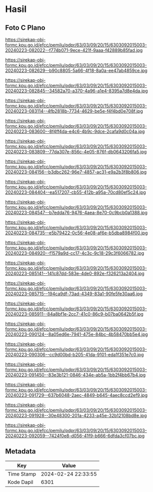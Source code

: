 # Hasil

## Foto C Plano

https://sirekap-obj-formc.kpu.go.id/efcc/pemilu/pdpr/63/03/09/20/15/6303092015003-20240223-082022--f774b071-9ece-421f-9aaa-f42889b85fad.jpg

https://sirekap-obj-formc.kpu.go.id/efcc/pemilu/pdpr/63/03/09/20/15/6303092015003-20240223-082629--b90c8805-5a66-4f18-8a0a-ee47ab4859ce.jpg

https://sirekap-obj-formc.kpu.go.id/efcc/pemilu/pdpr/63/03/09/20/15/6303092015003-20240223-082845--34582a70-a370-4a96-a1e4-8395a7d8e4da.jpg

https://sirekap-obj-formc.kpu.go.id/efcc/pemilu/pdpr/63/03/09/20/15/6303092015003-20240223-083114--4fb2818b-7734-4629-be5e-f4f4bd0e708f.jpg

https://sirekap-obj-formc.kpu.go.id/efcc/pemilu/pdpr/63/03/09/20/15/6303092015003-20240223-083600--8f4ff4da-e4c6-4b9c-9dce-2cafa9d0c04a.jpg

https://sirekap-obj-formc.kpu.go.id/efcc/pemilu/pdpr/63/03/09/20/15/6303092015003-20240223-083809--77da307e-856c-4e05-876f-db0643206fa5.jpg

https://sirekap-obj-formc.kpu.go.id/efcc/pemilu/pdpr/63/03/09/20/15/6303092015003-20240223-084156--b3dbc262-96e7-4857-ac31-e9a2b3f8b806.jpg

https://sirekap-obj-formc.kpu.go.id/efcc/pemilu/pdpr/63/03/09/20/15/6303092015003-20240223-084404--ea517207-cb55-412b-a95a-70cd80ef5c24.jpg

https://sirekap-obj-formc.kpu.go.id/efcc/pemilu/pdpr/63/03/09/20/15/6303092015003-20240223-084547--b7edda76-9476-4aea-8e70-0c9bcb0a1388.jpg

https://sirekap-obj-formc.kpu.go.id/efcc/pemilu/pdpr/63/03/09/20/15/6303092015003-20240223-084735--e5b79422-0c56-4e08-af6e-b5dba8984f00.jpg

https://sirekap-obj-formc.kpu.go.id/efcc/pemilu/pdpr/63/03/09/20/15/6303092015003-20240223-084920--f1579a9d-cc17-4c3c-9c18-29c3f6066782.jpg

https://sirekap-obj-formc.kpu.go.id/efcc/pemilu/pdpr/63/03/09/20/15/6303092015003-20240223-085141--141c87dd-583e-4de0-892e-f326213a2404.jpg

https://sirekap-obj-formc.kpu.go.id/efcc/pemilu/pdpr/63/03/09/20/15/6303092015003-20240223-085715--194ca9df-73ad-4349-83a1-90fe5fe30aa6.jpg

https://sirekap-obj-formc.kpu.go.id/efcc/pemilu/pdpr/63/03/09/20/15/6303092015003-20240223-085911--84a8bf1e-2cc7-41c0-86c9-b07ba0642b5f.jpg

https://sirekap-obj-formc.kpu.go.id/efcc/pemilu/pdpr/63/03/09/20/15/6303092015003-20240223-090124--8a05ed6e-7941-475e-84bc-4b58470bb5e4.jpg

https://sirekap-obj-formc.kpu.go.id/efcc/pemilu/pdpr/63/03/09/20/15/6303092015003-20240223-090306--cc9d00bd-b205-41da-9101-eda1f351e7c0.jpg

https://sirekap-obj-formc.kpu.go.id/efcc/pemilu/pdpr/63/03/09/20/15/6303092015003-20240223-091450--83e3b121-0846-434e-ab5a-1bb2f4bb67b4.jpg

https://sirekap-obj-formc.kpu.go.id/efcc/pemilu/pdpr/63/03/09/20/15/6303092015003-20240223-091729--637b6048-2aec-4849-b645-4aec8ccd2ef9.jpg

https://sirekap-obj-formc.kpu.go.id/efcc/pemilu/pdpr/63/03/09/20/15/6303092015003-20240223-091928--30e48300-201a-4233-a45e-32b12108bd8e.jpg

https://sirekap-obj-formc.kpu.go.id/efcc/pemilu/pdpr/63/03/09/20/15/6303092015003-20240223-092059--7424f0e8-d056-41f9-b666-6dfda3cf07bc.jpg


## Metadata

| Key        | Value               |
| ---------- | ------------------- |
| Time Stamp | 2024-02-24 22:33:55 |
| Kode Dapil | 6301                |



